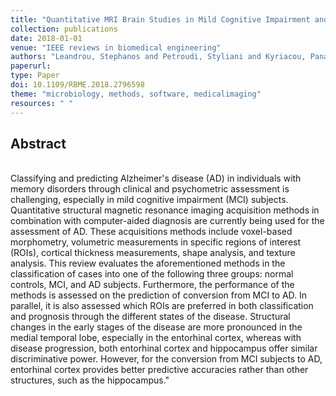 ```yaml
---
title: "Quantitative MRI Brain Studies in Mild Cognitive Impairment and Alzheimer's Disease A Methodological Review"
collection: publications
date: 2018-01-01
venue: "IEEE reviews in biomedical engineering"
authors: "Leandrou, Stephanos and Petroudi, Styliani and Kyriacou, Panayiotis A. and Reyes-Aldasoro, Constantino Carlos and Pattichis, Constantinos S."
paperurl:
type: Paper
doi: 10.1109/RBME.2018.2796598
theme: "microbiology, methods, software, medicalimaging"
resources: " "
---
```

<h2> Abstract </h2>  <br> Classifying and predicting Alzheimer's disease (AD) in individuals with memory disorders through clinical and psychometric assessment is challenging, especially in mild cognitive impairment (MCI) subjects. Quantitative structural magnetic resonance imaging acquisition methods in combination with computer-aided diagnosis are currently being used for the assessment of AD. These acquisitions methods include voxel-based morphometry, volumetric measurements in specific regions of interest (ROIs), cortical thickness measurements, shape analysis, and texture analysis. This review evaluates the aforementioned methods in the classification of cases into one of the following three groups: normal controls, MCI, and AD subjects. Furthermore, the performance of the methods is assessed on the prediction of conversion from MCI to AD. In parallel, it is also assessed which ROIs are preferred in both classification and prognosis through the different states of the disease. Structural changes in the early stages of the disease are more pronounced in the medial temporal lobe, especially in the entorhinal cortex, whereas with disease progression, both entorhinal cortex and hippocampus offer similar discriminative power. However, for the conversion from MCI subjects to AD, entorhinal cortex provides better predictive accuracies rather than other structures, such as the hippocampus."
